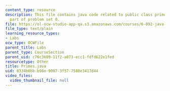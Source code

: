 ```yaml
---
content_type: resource
description: This file contains java code related to public class primes, and is a
  part of problem set 0.
file: https://ol-ocw-studio-app-qa.s3.amazonaws.com/courses/6-092-java-preparation-for-6-170-january-iap-2006/8334b6bbb98e90973f577588e3417d44_Primes.java
file_type: text/plain
learning_resource_types:
- Labs
ocw_type: OCWFile
parent_title: Labs
parent_type: CourseSection
parent_uid: c76c3609-11f2-a073-ecc1-fdfd622e1fed
resourcetype: Other
title: Primes.java
uid: 8334b6bb-b98e-9097-3f57-7588e3417d44
video_files:
  video_thumbnail_file: null
---
```

